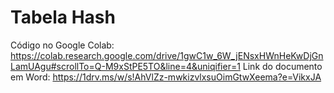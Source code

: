 # Tabela Hash
Código no Google Colab: https://colab.research.google.com/drive/1gwC1w_6W_jENsxHWnHeKwDjGnLamUAgu#scrollTo=Q-M9xStPE5TO&line=4&uniqifier=1
Link do documento em Word: https://1drv.ms/w/s!AhVlZz-mwkizvlxsuOimGtwXeema?e=VikxJA
